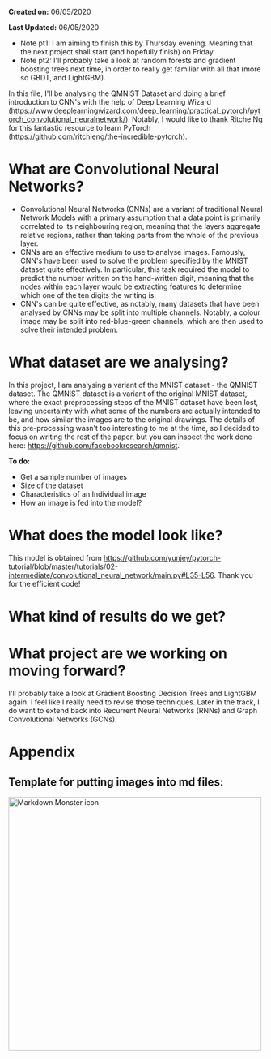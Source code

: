 __Created on:__ 06/05/2020

__Last Updated:__ 06/05/2020

- Note pt1: I am aiming to finish this by Thursday evening. Meaning that the next project shall start (and hopefully finish) on Friday
- Note pt2: I'll probably take a look at random forests and gradient boosting trees next time, in order to really get familiar with all that (more so GBDT, and LightGBM). 

In this file, I'll be analysing the QMNIST Dataset and doing a brief introduction to CNN's with the help of Deep Learning Wizard (https://www.deeplearningwizard.com/deep_learning/practical_pytorch/pytorch_convolutional_neuralnetwork/). Notably, I would like to thank Ritche Ng for this fantastic resource to learn PyTorch (https://github.com/ritchieng/the-incredible-pytorch).

# What are Convolutional Neural Networks?
- Convolutional Neural Networks (CNNs) are a variant of traditional Neural Network Models with a primary assumption that a data point is primarily correlated to its neighbouring region, meaning that the layers aggregate relative regions, rather than taking parts from the whole of the previous layer.
- CNNs are an effective medium to use to analyse images. Famously, CNN's have been used to solve the problem specified by the MNIST dataset quite effectively. In particular, this task required the model to predict the number written on the hand-written digit, meaning that the nodes within each layer would be extracting features to determine which one of the ten digits the writing is. 
- CNN's can be quite effective, as notably, many datasets that have been analysed by CNNs may be split into multiple channels. Notably, a colour image may be split into red-blue-green channels, which are then used to solve their intended problem. 

# What dataset are we analysing?
In this project, I am analysing a variant of the MNIST dataset - the QMNIST dataset. The QMNIST dataset is a variant of the original MNIST dataset, where the exact preprocessing steps of the MNIST dataset have been lost, leaving uncertainty with what some of the numbers are actually intended to be, and how similar the images are to the original drawings. The details of this pre-processing wasn't too interesting to me at the time, so I decided to focus on writing the rest of the paper, but you can inspect the work done here: https://github.com/facebookresearch/qmnist. 

__To do:__ 
- Get a sample number of images 
- Size of the dataset
- Characteristics of an Individual image
- How an image is fed into the model?

# What does the model look like?
This model is obtained from https://github.com/yunjey/pytorch-tutorial/blob/master/tutorials/02-intermediate/convolutional_neural_network/main.py#L35-L56. Thank you for the efficient code! 

# What kind of results do we get? 

# What project are we working on moving forward?
I'll probably take a look at Gradient Boosting Decision Trees and LightGBM again. I feel like I really need to revise those techniques. Later in the track, I do want to extend back into Recurrent Neural Networks (RNNs) and Graph Convolutional Networks (GCNs). 


# Appendix

## Template for putting images into md files:
<img src="images/confusion_matrix_ratio.png"
     alt="Markdown Monster icon"
     style="float: left; margin-right: 5px;" 
     width="500px;" />
